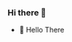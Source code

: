 ### Hi there 👋
- 🔭 Hello There
<!--
**ItsDrue157/ItsDrue157** is a ✨ _special_ ✨ repository because its `README.md` (this file) appears on your GitHub profile.

Here are some ideas to get you started:

- 🔭 porra nenhuma
-->
